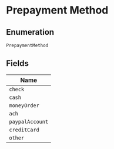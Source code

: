 
# Prepayment Method

## Enumeration

`PrepaymentMethod`

## Fields

| Name |
|  --- |
| `check` |
| `cash` |
| `moneyOrder` |
| `ach` |
| `paypalAccount` |
| `creditCard` |
| `other` |

